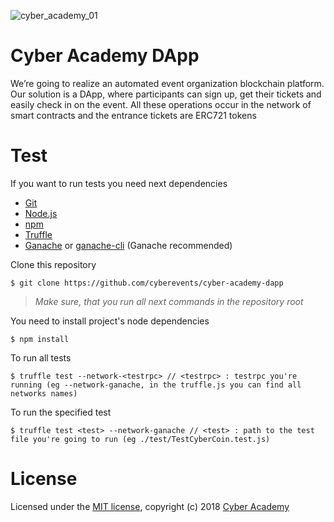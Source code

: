 ![cyber_academy_01](https://camo.githubusercontent.com/570941ccc5af616edbe376dcfd8d75978223b261/68747470733a2f2f63646e2e65766275632e636f6d2f6576656e746c6f676f732f3235363732393335332f796f75747562652e706e67)

# Cyber Academy DApp

We’re going to realize an automated event organization blockchain platform. Our solution is a DApp, where participants can sign up, get their tickets and easily check in on the event. All these operations occur in the network of smart contracts and the entrance tickets are ERC721 tokens

# Test

If you want to run tests you need next dependencies

- [Git](https://git-scm.com/)
- [Node.js](https://nodejs.org)
- [npm](https://www.npmjs.com/get-npm)
- [Truffle](https://truffleframework.com/)
- [Ganache](https://truffleframework.com/ganache) or [ganache-cli](https://github.com/trufflesuite/ganache-cli) (Ganache recommended)

Clone this repository

```
$ git clone https://github.com/cyberevents/cyber-academy-dapp
```

> _Make sure, that you run all next commands in the repository root_

You need to install project's node dependencies

```
$ npm install
```

To run all tests

```
$ truffle test --network-<testrpc> // <testrpc> : testrpc you're running (eg --network-ganache, in the truffle.js you can find all networks names)
```

To run the specified test

```
$ truffle test <test> --network-ganache // <test> : path to the test file you're going to run (eg ./test/TestCyberCoin.test.js)
```


# License

Licensed under the [MIT license](https://github.com/cyberevents/cyber-academy-dapp/edit/master/LICENSE), copyright (c) 2018 [Cyber Academy](https://github.com/cyberevents)
